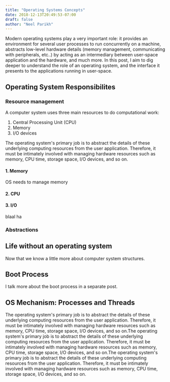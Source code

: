 ```yaml
---
title: "Operating Systems Concepts"
date: 2018-12-13T20:49:53-07:00
draft: false
author: "Neel Parikh"
---
```


Modern operating systems play a very important role: it provides an environment for several user processes to run concurrently on a machine, abstracts low-level hardware details (memory management, communicating with peripherals, etc..) by acting as an intermediary between user-space application and the hardware, and much more. In this post, I aim to dig deeper to understand the role of an operating system, and the interface it presents to the applications running in user-space.

## Operating System Responsibilites

### Resource management

A computer system uses three main resources to do computational work:

1. Central Processing Unit (CPU)
2. Memory
3. I/O devices

The operating system's primary job is to abstract the details of these underlying computing resources from the user application. Therefore, it must be intimately involved with managing hardware resources such as memory, CPU time, storage space, I/O devices, and so on.

#### 1. Memory

OS needs to manage memory

#### 2. CPU

#### 3. I/O
blaal ha

### Abstractions


## Life without an operating system

Now that we know a little more about computer system structures.



## Boot Process
I talk more about the boot process in a separate post.


## OS Mechanism: Processes and Threads
The operating system's primary job is to abstract the details of these underlying computing resources from the user application. Therefore, it must be intimately involved with managing hardware resources such as memory, CPU time, storage space, I/O devices, and so on.The operating system's primary job is to abstract the details of these underlying computing resources from the user application. Therefore, it must be intimately involved with managing hardware resources such as memory, CPU time, storage space, I/O devices, and so on.The operating system's primary job is to abstract the details of these underlying computing resources from the user application. Therefore, it must be intimately involved with managing hardware resources such as memory, CPU time, storage space, I/O devices, and so on.